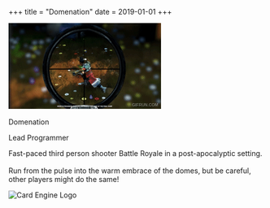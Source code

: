 +++
title = "Domenation"
date = 2019-01-01
+++

<html lang="en">
    <head>
        <title>{{config.title}}</title>
        <link rel="stylesheet" href="../style.css" />
        <script src="../script.js"></script>
    </head>
    <div id="card">
        <div id="card-visual">
            <img src="../images/domenation/animated.gif" alt="Card Image" id="card-image-left">
        </div>
        <div id="card-text">
            <p id="card-title">Domenation</p>
            <p id="card-subtitle">Lead Programmer</p>
            <p id="card-description">Fast-paced third person shooter Battle Royale in a post-apocalyptic setting.<br><br>Run from the pulse into the warm embrace of the domes, but be careful, other players might do the same!</p>
            <img src="../images/unreal_logo.png" alt="Card Engine Logo" id="card-engine">
        </div>
    </div>
</html>
